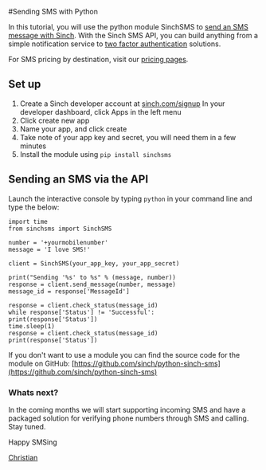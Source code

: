 #Sending SMS with Python

In this tutorial, you will use the python module SinchSMS to [send an SMS message with Sinch](https://www.sinch.com/products/sms/ "SMS"). With the Sinch SMS API, you can build anything from a simple notification service to [two factor authentication](https://www.sinch.com/features/sms-features/two-factor-authentication/ "Two Factor Authentication") solutions.

For SMS pricing by destination, visit our [pricing pages](https://www.sinch.com/pricing/sms-prices/ "SMS Prices").

## Set up

1.  Create a Sinch developer account at [sinch.com/signup](#signup)
In your developer dashboard, click Apps in the left menu
2.  Click create new app
3.  Name your app, and click create
4.  Take note of your app key and secret, you will need them in a few minutes
5.  Install the module using `pip install sinchsms`

## Sending an SMS via the API

Launch the interactive console by typing `python` in your command line and type the below:

````
import time
from sinchsms import SinchSMS

number = '+yourmobilenumber'
message = 'I love SMS!'

client = SinchSMS(your_app_key, your_app_secret)

print("Sending '%s' to %s" % (message, number))
response = client.send_message(number, message)
message_id = response['MessageId']

response = client.check_status(message_id)
while response['Status'] != 'Successful':
print(response['Status'])
time.sleep(1)
response = client.check_status(message_id)
print(response['Status'])
````

If you don't want to use a module you can find the source code for the module on GitHub: [https://github.com/sinch/python-sinch-sms](https://github.com/sinch/python-sinch-sms)

### Whats next?

In the coming months we will start supporting incoming SMS and have a packaged solution for verifying phone numbers through SMS and calling. Stay tuned.

Happy SMSing

[Christian](https://www.sinch.com/author/christian/)
